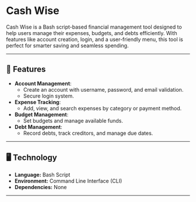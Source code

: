 # Cash Wise

Cash Wise is a Bash script-based financial management tool designed to help users manage their expenses, budgets, and debts efficiently. With features like account creation, login, and a user-friendly menu, this tool is perfect for smarter saving and seamless spending.

---

## 🚀 Features
- **Account Management**:
  - Create an account with username, password, and email validation.
  - Secure login system.
- **Expense Tracking**:
  - Add, view, and search expenses by category or payment method.
- **Budget Management**:
  - Set budgets and manage available funds.
- **Debt Management**:
  - Record debts, track creditors, and manage due dates.

---

## 🖥️ Technology
- **Language:** Bash Script
- **Environment:** Command Line Interface (CLI)
- **Dependencies:** None

---
